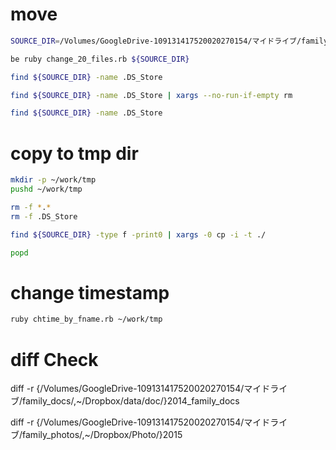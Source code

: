 # move

```bash
SOURCE_DIR=/Volumes/GoogleDrive-109131417520020270154/マイドライブ/family_photos/2014

be ruby change_20_files.rb ${SOURCE_DIR}

find ${SOURCE_DIR} -name .DS_Store

find ${SOURCE_DIR} -name .DS_Store | xargs --no-run-if-empty rm

find ${SOURCE_DIR} -name .DS_Store
```

# copy to tmp dir

```bash
mkdir -p ~/work/tmp
pushd ~/work/tmp

rm -f *.*
rm -f .DS_Store

find ${SOURCE_DIR} -type f -print0 | xargs -0 cp -i -t ./

popd
```

# change timestamp

```bash
ruby chtime_by_fname.rb ~/work/tmp
```

# diff Check

diff -r {/Volumes/GoogleDrive-109131417520020270154/マイドライブ/family_docs/,~/Dropbox/data/doc/}2014_family_docs

diff -r {/Volumes/GoogleDrive-109131417520020270154/マイドライブ/family_photos/,~/Dropbox/Photo/}2015
